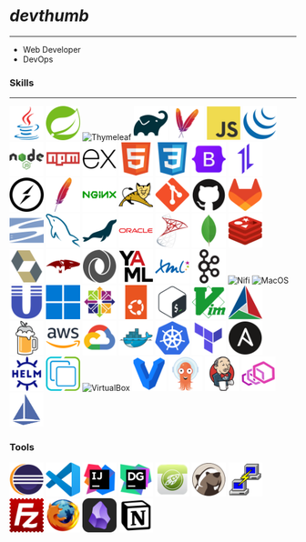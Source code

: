 
# ***devthumb***
---
- Web Developer
- DevOps

### Skills
---
<div>
	<!-- Language & Framework -->
	<img src="https://raw.githubusercontent.com/devicons/devicon/6910f0503efdd315c8f9b858234310c06e04d9c0/icons/java/java-original.svg" title="Java"  alt="Java" width="60" height="60"/>
	<img src="https://raw.githubusercontent.com/devicons/devicon/6910f0503efdd315c8f9b858234310c06e04d9c0/icons/spring/spring-original.svg" title="Spring"  alt="Spring" width="60" height="60"/>
	<img src="https://www.thymeleaf.org/images/thymeleaf.png" title="Thymeleaf"  alt="Thymeleaf" width="60" height="60"/>
	<img src="https://raw.githubusercontent.com/devicons/devicon/6910f0503efdd315c8f9b858234310c06e04d9c0/icons/gradle/gradle-original.svg" title="Gradle"  alt="Gradle" width="60" height="60"/>
	<img src="https://raw.githubusercontent.com/devicons/devicon/6910f0503efdd315c8f9b858234310c06e04d9c0/icons/maven/maven-original.svg" title="Maven"  alt="Maven" width="60" height="60"/>
	<img src="https://raw.githubusercontent.com/devicons/devicon/6910f0503efdd315c8f9b858234310c06e04d9c0/icons/javascript/javascript-original.svg" title="JavaScript"  alt="JavaScript" width="60" height="60"/>
	<img src="https://raw.githubusercontent.com/devicons/devicon/6910f0503efdd315c8f9b858234310c06e04d9c0/icons/jquery/jquery-original.svg" title="jQuery"  alt="jQuery" width="60" height="60"/>
	<img src="https://raw.githubusercontent.com/devicons/devicon/6910f0503efdd315c8f9b858234310c06e04d9c0/icons/nodejs/nodejs-original-wordmark.svg" title="Nodejs"  alt="Nodejs" width="60" height="60"/>
	<img src="https://raw.githubusercontent.com/devicons/devicon/6910f0503efdd315c8f9b858234310c06e04d9c0/icons/npm/npm-original-wordmark.svg" title="npm"  alt="npm" width="60" height="60"/>
	<img src="https://raw.githubusercontent.com/devicons/devicon/6910f0503efdd315c8f9b858234310c06e04d9c0/icons/express/express-original.svg" title="Express"  alt="Express" width="60" height="60"/>
	<img src="https://raw.githubusercontent.com/devicons/devicon/6910f0503efdd315c8f9b858234310c06e04d9c0/icons/html5/html5-original.svg" title="HTML"  alt="HTML" width="60" height="60"/>
	<img src="https://raw.githubusercontent.com/devicons/devicon/6910f0503efdd315c8f9b858234310c06e04d9c0/icons/css3/css3-original.svg" title="CSS"  alt="CSS" width="60" height="60"/>
	<img src="https://raw.githubusercontent.com/devicons/devicon/6910f0503efdd315c8f9b858234310c06e04d9c0/icons/bootstrap/bootstrap-original.svg" title="Bootstrap"  alt="Bootstrap" width="60" height="60"/>
	<img src="https://raw.githubusercontent.com/devicons/devicon/6910f0503efdd315c8f9b858234310c06e04d9c0/icons/axios/axios-plain.svg" title="Axios"  alt="Axios" width="60" height="60"/>
	<img src="https://raw.githubusercontent.com/devicons/devicon/6910f0503efdd315c8f9b858234310c06e04d9c0/icons/socketio/socketio-original.svg" title="Socketio"  alt="Socketio" width="60" height="60"/>
	<img src="https://raw.githubusercontent.com/devicons/devicon/6910f0503efdd315c8f9b858234310c06e04d9c0/icons/apache/apache-original.svg" title="Apache"  alt="Apache" width="60" height="60"/>
	<img src="https://raw.githubusercontent.com/devicons/devicon/6910f0503efdd315c8f9b858234310c06e04d9c0/icons/nginx/nginx-original.svg" title="Nginx"  alt="Nginx" width="60" height="60"/>
	<img src="https://raw.githubusercontent.com/devicons/devicon/6910f0503efdd315c8f9b858234310c06e04d9c0/icons/tomcat/tomcat-original.svg" title="Tomcat"  alt="Tomcat" width="60" height="60"/>
	<img src="https://raw.githubusercontent.com/devicons/devicon/6910f0503efdd315c8f9b858234310c06e04d9c0/icons/git/git-original.svg" title="Git" alt="Git" width="60" height="60"/>
	<img src="https://raw.githubusercontent.com/devicons/devicon/6910f0503efdd315c8f9b858234310c06e04d9c0/icons/github/github-original.svg" title="GitHub"  alt="GitHub" width="60" height="60"/>
	<img src="https://raw.githubusercontent.com/devicons/devicon/6910f0503efdd315c8f9b858234310c06e04d9c0/icons/gitlab/gitlab-original.svg" title="GitLab"  alt="GitLab" width="60" height="60"/>
	<img src="https://raw.githubusercontent.com/devicons/devicon/6910f0503efdd315c8f9b858234310c06e04d9c0/icons/subversion/subversion-original.svg" title="svn"  alt="svn" width="60" height="60"/>
	<img src="https://raw.githubusercontent.com/devicons/devicon/6910f0503efdd315c8f9b858234310c06e04d9c0/icons/mysql/mysql-original.svg" title="MySQL"  alt="MySQL" width="60" height="60"/>
	<img src="https://raw.githubusercontent.com/devicons/devicon/6910f0503efdd315c8f9b858234310c06e04d9c0/icons/mariadb/mariadb-original.svg" title="MariaDB"  alt="MariaDB" width="60" height="60"/>
	<img src="https://raw.githubusercontent.com/devicons/devicon/6910f0503efdd315c8f9b858234310c06e04d9c0/icons/oracle/oracle-original.svg" title="Oracle"  alt="Oracle" width="60" height="60"/>
	<img src="https://raw.githubusercontent.com/devicons/devicon/6910f0503efdd315c8f9b858234310c06e04d9c0/icons/microsoftsqlserver/microsoftsqlserver-original.svg" title="MSSQL"  alt="MSSQL" width="60" height="60"/>
	<img src="https://raw.githubusercontent.com/devicons/devicon/6910f0503efdd315c8f9b858234310c06e04d9c0/icons/mongodb/mongodb-original.svg" title="MongoDB"  alt="MongoDB" width="60" height="60"/>
	<img src="https://raw.githubusercontent.com/devicons/devicon/6910f0503efdd315c8f9b858234310c06e04d9c0/icons/redis/redis-original.svg" title="Redis"  alt="Redis" width="60" height="60"/>
	<img src="https://raw.githubusercontent.com/devicons/devicon/6910f0503efdd315c8f9b858234310c06e04d9c0/icons/hibernate/hibernate-original.svg" title="Hibernate"  alt="Hibernate" width="60" height="60"/>
	<img src="https://raw.githubusercontent.com/devicons/devicon/6910f0503efdd315c8f9b858234310c06e04d9c0/icons/mongoose/mongoose-original.svg" title="Mongoose"  alt="Mongoose" width="60" height="60"/>
	<img src="https://raw.githubusercontent.com/devicons/devicon/6910f0503efdd315c8f9b858234310c06e04d9c0/icons/json/json-plain.svg" title="JSON"  alt="JSON" width="60" height="60"/>
	<img src="https://raw.githubusercontent.com/devicons/devicon/6910f0503efdd315c8f9b858234310c06e04d9c0/icons/yaml/yaml-original.svg" title="YAML"  alt="YAML" width="60" height="60"/>
	<img src="https://raw.githubusercontent.com/devicons/devicon/6910f0503efdd315c8f9b858234310c06e04d9c0/icons/xml/xml-original.svg" title="XML"  alt="XML" width="60" height="60"/>
	<img src="https://raw.githubusercontent.com/devicons/devicon/6910f0503efdd315c8f9b858234310c06e04d9c0/icons/apachekafka/apachekafka-original.svg" title="Kafka"  alt="Kafka" width="60" height="60"/>
	<img src="https://nifi.apache.org/images/apache-nifi-drop-logo.svg" title="Nifi"  alt="Nifi" width="60" height="60"/>
	<img src="https://png2.cleanpng.com/sh/9b1376a2b2ded7b7e55399dc33e387e4/L0KzQYm3WME3N5t6iJH0aYP2gLBuTf1ia5pzjNH8aD3ygLb5ggRqdpgyiAt8dHXwg370gfNwe15rgdDtZYKwc7F0kQV1baMyettseXPvdX7tjCIugZD6ip92aX7nPYbpV8U5OWhnSdgBY3W1Poq5Vsc0PWY1Sac8NES1R4a4VcEzQGgziNDw/kisspng-macintosh-operating-systems-macos-finder-computer-bicycle-for-your-mind-5b75817b1f6ce2.9267355015344275151287.png" title="MacOS"  alt="MacOS" width="60" height="60"/>
	<img src="https://raw.githubusercontent.com/devicons/devicon/6910f0503efdd315c8f9b858234310c06e04d9c0/icons/unix/unix-original.svg" title="Unix"  alt="Unix" width="60" height="60"/>
	<img src="https://raw.githubusercontent.com/devicons/devicon/6910f0503efdd315c8f9b858234310c06e04d9c0/icons/windows11/windows11-original.svg" title="Windows"  alt="Windows" width="60" height="60"/>
	<img src="https://raw.githubusercontent.com/devicons/devicon/6910f0503efdd315c8f9b858234310c06e04d9c0/icons/centos/centos-original.svg" title="CentOS"  alt="CentOS" width="60" height="60"/>
	<img src="https://raw.githubusercontent.com/devicons/devicon/6910f0503efdd315c8f9b858234310c06e04d9c0/icons/ubuntu/ubuntu-original.svg" title="Ubuntu"  alt="Ubuntu" width="60" height="60"/>
	<img src="https://raw.githubusercontent.com/devicons/devicon/6910f0503efdd315c8f9b858234310c06e04d9c0/icons/bash/bash-original.svg" title="Bash"  alt="Bash" width="60" height="60"/>
	<img src="https://raw.githubusercontent.com/devicons/devicon/6910f0503efdd315c8f9b858234310c06e04d9c0/icons/vim/vim-plain.svg" title="Vim"  alt="Vim" width="60" height="60"/>
	<img src="https://raw.githubusercontent.com/devicons/devicon/6910f0503efdd315c8f9b858234310c06e04d9c0/icons/cmake/cmake-original.svg" title="Vim"  alt="Vim" width="60" height="60"/>
	<img src="https://raw.githubusercontent.com/devicons/devicon/6910f0503efdd315c8f9b858234310c06e04d9c0/icons/homebrew/homebrew-original.svg" title="homebrew"  alt="homebrew" width="60" height="60"/>
	<img src="https://raw.githubusercontent.com/devicons/devicon/6910f0503efdd315c8f9b858234310c06e04d9c0/icons/amazonwebservices/amazonwebservices-original-wordmark.svg" title="AWS"  alt="AWS" width="60" height="60"/>
	<img src="https://raw.githubusercontent.com/devicons/devicon/6910f0503efdd315c8f9b858234310c06e04d9c0/icons/googlecloud/googlecloud-original.svg" title="GCP"  alt="GCP" width="60" height="60"/>
	<img src="https://raw.githubusercontent.com/devicons/devicon/6910f0503efdd315c8f9b858234310c06e04d9c0/icons/docker/docker-original.svg" title="Docker"  alt="Docker" width="60" height="60"/>
	<img src="https://raw.githubusercontent.com/devicons/devicon/6910f0503efdd315c8f9b858234310c06e04d9c0/icons/kubernetes/kubernetes-original.svg" title="K8s"  alt="K8s" width="60" height="60"/>
	<img src="https://raw.githubusercontent.com/devicons/devicon/6910f0503efdd315c8f9b858234310c06e04d9c0/icons/terraform/terraform-original.svg" title="Terraform"  alt="Terraform" width="60" height="60"/>
	<img src="https://raw.githubusercontent.com/devicons/devicon/6910f0503efdd315c8f9b858234310c06e04d9c0/icons/ansible/ansible-original.svg" title="Ansible"  alt="Ansible" width="60" height="60"/>
	<img src="https://raw.githubusercontent.com/devicons/devicon/6910f0503efdd315c8f9b858234310c06e04d9c0/icons/helm/helm-original.svg" title="Helm"  alt="Helm" width="60" height="60"/>
	<img src="https://raw.githubusercontent.com/devicons/devicon/6910f0503efdd315c8f9b858234310c06e04d9c0/icons/vsphere/vsphere-original.svg" title="vSphere"  alt="vSphere" width="60" height="60"/>
	<img src="https://upload.wikimedia.org/wikipedia/commons/thumb/d/d5/Virtualbox_logo.png/120px-Virtualbox_logo.png" title="VirtualBox"  alt="VirtualBox" width="60" height="60"/>
	<img src="https://raw.githubusercontent.com/devicons/devicon/6910f0503efdd315c8f9b858234310c06e04d9c0/icons/vagrant/vagrant-original.svg" title="Vagrant"  alt="Vagrant" width="60" height="60"/>
	<img src="https://raw.githubusercontent.com/devicons/devicon/6910f0503efdd315c8f9b858234310c06e04d9c0/icons/argocd/argocd-original.svg" title="ArgoCD"  alt="ArgoCD" width="60" height="60"/>
	<img src="https://raw.githubusercontent.com/devicons/devicon/6910f0503efdd315c8f9b858234310c06e04d9c0/icons/jenkins/jenkins-original.svg" title="Jenkins"  alt="Jenkins" width="60" height="60"/>
	<img src="https://raw.githubusercontent.com/devicons/devicon/6910f0503efdd315c8f9b858234310c06e04d9c0/icons/envoy/envoy-original.svg" title="Envoy"  alt="Envoy" width="60" height="60"/>
	<img src="https://raw.githubusercontent.com/cncf/artwork/9def8b1c9c988d053b82be7d82c5a92f3ec7f54a/projects/istio/icon/color/istio-icon-color.svg" title="Istio"  alt="Istio" width="60" height="60"/>
</div>

### Tools
<div>
	<img src="https://raw.githubusercontent.com/devicons/devicon/6910f0503efdd315c8f9b858234310c06e04d9c0/icons/eclipse/eclipse-original.svg" title="Eclipse"  alt="Eclipse" width="60" height="60"/>
	<img src="https://raw.githubusercontent.com/devicons/devicon/6910f0503efdd315c8f9b858234310c06e04d9c0/icons/vscode/vscode-original.svg" title="Vscode"  alt="Vscode" width="60" height="60"/>
	<img src="https://raw.githubusercontent.com/devicons/devicon/6910f0503efdd315c8f9b858234310c06e04d9c0/icons/intellij/intellij-original.svg" title="Intellij"  alt="Intellij" width="60" height="60"/>
	<img src="https://raw.githubusercontent.com/devicons/devicon/6910f0503efdd315c8f9b858234310c06e04d9c0/icons/datagrip/datagrip-original.svg" title="Datagrip"  alt="Datagrip" width="60" height="60"/>
	<img src="https://github.com/devthumb/devthumb/blob/main/img/nosqlbooster.png?raw=true" title="NoSQLBooster"  alt="NoSQLBooster" width="60" height="60"/>
	<img src="https://raw.githubusercontent.com/devicons/devicon/6910f0503efdd315c8f9b858234310c06e04d9c0/icons/dbeaver/dbeaver-original.svg" title="Dbeaver"  alt="Dbeaver" width="60" height="60"/>
	<img src="https://raw.githubusercontent.com/devicons/devicon/6910f0503efdd315c8f9b858234310c06e04d9c0/icons/putty/putty-original.svg" title="Putty"  alt="Putty" width="60" height="60"/>
	<img src="https://raw.githubusercontent.com/devicons/devicon/6910f0503efdd315c8f9b858234310c06e04d9c0/icons/filezilla/filezilla-original.svg" title="FileZila"  alt="FileZila" width="60" height="60"/>
	<img src="https://raw.githubusercontent.com/devicons/devicon/6910f0503efdd315c8f9b858234310c06e04d9c0/icons/firefox/firefox-original.svg" title="Firefox"  alt="Firefox" width="60" height="60"/>
	<img src="https://github.com/devthumb/devthumb/blob/main/img/obsidian.png?raw=true" title="Obsidian"  alt="Obsidian" width="60" height="60"/>
	<img src="https://raw.githubusercontent.com/devicons/devicon/6910f0503efdd315c8f9b858234310c06e04d9c0/icons/notion/notion-original.svg" title="Notion"  alt="Notion" width="60" height="60"/>
</div>

